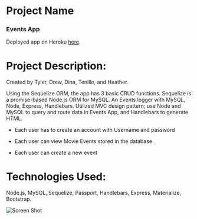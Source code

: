 # Project Name
### Events App

Deployed app on Heroku [here](https://sleepy-taiga-24971.herokuapp.com/).

# Project Description:

Created by Tyler, Drew, Dina, Tenille, and Heather.

Using the Sequelize ORM, the app has 3 basic CRUD functions. Sequelize is a promise-based Node.js ORM for MySQL.
An Events logger with MySQL, Node, Express, Handlebars. Utilized MVC design pattern; use Node and MySQL to query and route data in Events App, and Handlebars to generate HTML.

* Each user has to create an account with Username and password

* Each user can view Movie Events stored in the database

* Each user can create a new event

# Technologies Used: 

Node.js, MySQL, Sequelize, Passport, Handlebars, Express, Materialize, Bootstrap. 


![Screen Shot](public/images/eventApp.gif)
